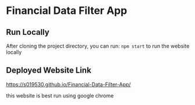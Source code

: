 # Financial Data Filter App


## Run Locally

After cloning the project directory, you can run: `npm start` to run the website locally

## Deployed Website Link

https://s019530.github.io/Financial-Data-Filter-App/




this website is best run using google chrome

